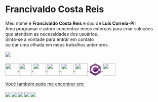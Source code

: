 # Francivaldo Costa Reis

Meu nome e **Francivaldo Costa Reis** e sou de **Luís Correia-PI**!<br>
Amo programar e adoro concentrar meus esforços para criar soluções<br>
que atendam as necessidades dos usuários.<br>
Sinta-se à vontade para entrar em contato<br>
ou dar uma olhada em meus trabalhos anteriores.
<div>
  <a href="https://beacons.io/francivaldo4334">
  <img height="180em" src="https://github-readme-stats.vercel.app/api/top-langs/?username=francivaldo4334&layout=compact&langs-count=16&theme=dark"/>
</div>
<div style="display: inline_block">
  <br/>
  <img src="https://cdn.jsdelivr.net/gh/devicons/devicon/icons/androidstudio/androidstudio-original.svg" height="40" width="40" align="center"/>
  <img src="https://cdn.jsdelivr.net/gh/devicons/devicon/icons/kotlin/kotlin-original.svg" height="40" width="40" align="center"/>
  <img src="https://cdn.jsdelivr.net/gh/devicons/devicon/icons/spring/spring-original.svg" height="40" width="40" align="center"/>
  <img src="https://cdn.jsdelivr.net/gh/devicons/devicon/icons/java/java-original.svg" height="40" width="40" align="center"/>
  <img src="https://cdn.jsdelivr.net/gh/devicons/devicon/icons/javascript/javascript-original.svg" height="40" width="40" align="center"/>
  <img src="https://cdn.jsdelivr.net/gh/devicons/devicon/icons/dotnetcore/dotnetcore-original.svg" height="40" width="40" align="center"/>
  <img src="https://raw.githubusercontent.com/devicons/devicon/master/icons/csharp/csharp-original.svg" height="40" width="40" align="center">
  <img src="https://cdn.jsdelivr.net/gh/devicons/devicon/icons/docker/docker-plain-wordmark.svg"  height="40" width="40" align="center"/>
</div>
<br/>
Você também pode me encontrar em:
<div style="display: inline_block">
  <br/>
  <a href="mailto:contato@francivaldo.com.br"><img src="https://img.shields.io/badge/Gmail-D14836?style=for-the-badge&logo=gmail&logoColor=white"/></a>
  <a href="https://www.instagram.com/francivaldo.programador/"><img src="https://img.shields.io/badge/Instagram-%23E4405F.svg?style=for-the-badge&logo=Instagram&logoColor=white"/></a>
  <a href="https://www.linkedin.com/in/francivaldo-costa"><img src="https://img.shields.io/badge/linkedin-%230077B5.svg?style=for-the-badge&logo=linkedin&logoColor=white"/></a>
  <a href="https://play.google.com/store/apps/developer?id=Francivaldo"><img src="https://img.shields.io/badge/Google_Play-414141?style=for-the-badge&logo=google-play&logoColor=white"/></a>
  <a href="https://github.com/francivaldo4334"><img src="https://img.shields.io/badge/github-%23121011.svg?style=for-the-badge&logo=github&logoColor=white"/></a>
</div>

